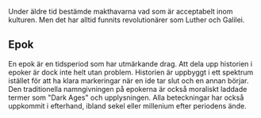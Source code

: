 Under äldre tid bestämde makthavarna vad som är acceptabelt inom kulturen. Men det har alltid funnits revolutionärer som Luther och Galilei.

## Epok
En epok är en tidsperiod som har utmärkande drag. Att dela upp historien i epoker är dock inte helt utan problem. Historien är uppbyggt i ett spektrum istället för att ha klara markeringar när en ide tar slut och en annan börjar. Den traditionella namngivningen på epokerna är också moraliskt laddade termer som "Dark Ages" och upplysningen. Alla beteckningar har också uppkommit i efterhand, ibland sekel eller millenium efter periodens ände.